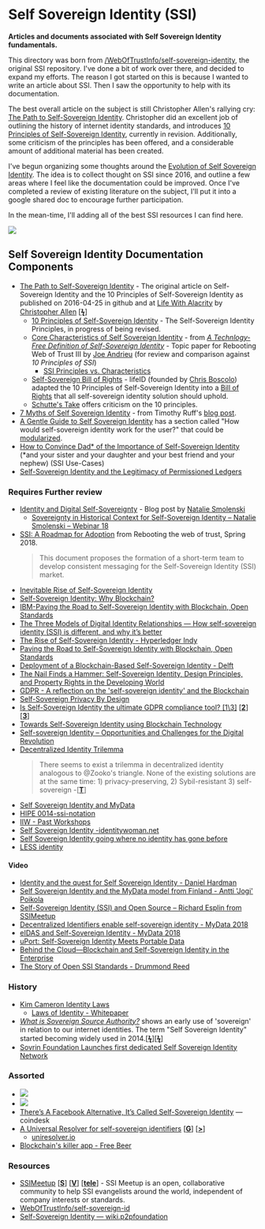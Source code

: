 # Self Sovereign Identity (SSI)
**Articles and documents associated with Self Sovereign Identity fundamentals.**

This directory was born from [/WebOfTrustInfo/self-sovereign-identity](https://github.com/WebOfTrustInfo/self-sovereign-identity), the original SSI repository. I've done a bit of work over there, and decided to expand my efforts. The reason I got started on this is because I wanted to write an article about SSI. Then I saw the opportunity to help with its documentation.

The best overall article on the subject is still Christopher Allen's rallying cry: [The Path to Self-Sovereign Identity](https://github.com/WebOfTrustInfo/self-sovereign-identity/blob/master/ThePathToSelf-SovereignIdentity.md). Christopher did an excellent job of outlining the history of internet identity standards, and introduces [10 Principles of Self-Sovereign Identity](https://github.com/WebOfTrustInfo/self-sovereign-identity/blob/master/self-sovereign-identity-principles.md), currently in revision. Additionally, some criticism of the principles has been offered, and a considerable amount of additional material has been created. 

I've begun organizing some thoughts around the [Evolution of Self Sovereign Identity](evolution-of-ssi.md). The idea is to collect thought on SSI since 2016, and outline a few areas where I feel like the documentation could be improved. Once I've completed a review of existing literature on the subject, I'll put it into a google shared doc to encourage further participation. 

In the mean-time, I'll adding all of the best SSI resources I can find here.

![](http://imgur.com/3zz62kpl.png)


## Self Sovereign Identity Documentation Components

* [The Path to Self-Sovereign Identity](https://github.com/WebOfTrustInfo/self-sovereign-identity/blob/master/ThePathToSelf-SovereignIdentity.md) - The original article on Self-Sovereign Identity and the 10 Principles of Self-Sovereign Identity as published on 2016-04-25 in github and at [Life With Alacrity](http://www.lifewithalacrity.com/2016/04/the-path-to-self-soverereign-identity.html) by [Christopher Allen](http://www.github.com/christophera) [[**ϟ**](https://www.coindesk.com/path-self-sovereign-identity/amp/)]
  * [10 Principles of Self-Sovereign Identity](https://github.com/WebOfTrustInfo/self-sovereign-identity/blob/master/self-sovereign-identity-principles.md) - The Self-Sovereign Identity Principles, in progress of being revised.
  * [Core Characteristics of Self Sovereign Identity](https://github.com/WebOfTrustInfo/self-sovereign-identity/blob/master/characteristics-of-sovereign-identity.md) - from *[A Technlogy-Free Definition of Self-Sovereign Identity](https://github.com/jandrieu/rebooting-the-web-of-trust-fall2016/raw/master/topics-and-advance-readings/a-technology-free-definition-of-self-sovereign-identity.pdf)* - Topic paper for Rebooting Web of Trust III by [Joe Andrieu](http://www.github.com/jandrieu) (for review and comparison against *10 Principles of SSI*)
    * [SSI Principles vs. Characteristics](ssi-principles-vs-characteristics.md)
  * [Self-Sovereign Bill of Rights](https://github.com/WebOfTrustInfo/self-sovereign-identity/blob/master/self-sovereign-identity-bill-of-rights.md) - lifeID (founded by [Chris Boscolo](https://github.com/cboscolo)) adapted the 10 Principles of Self-Sovereign Identity into a [Bill of Rights](https://medium.com/@lifeID_io/lifeid-self-sovereign-identity-bill-of-rights-d2acafa1de8b) that all self-sovereign identity solution should uphold.
  * [Schutte's Take](https://github.com/WebOfTrustInfo/self-sovereign-identity/blob/master/Schutte-on-SSI.md) offers criticism on the 10 principles.
* [7 Myths of Self Sovereign Identity](https://github.com/WebOfTrustInfo/self-sovereign-identity/blob/master/7-myths-of-self-sovereign-identity.md) - from Timothy Ruff's [blog post](https://medium.com/evernym/7-myths-of-self-sovereign-identity-67aea7416b1).
* [A Gentle Guide to Self Sovereign Identity](https://bitsonblocks.net/2017/05/17/gentle-introduction-self-sovereign-identity/) has a section called "How would self-sovereign identity work for the user?" that could be [modularized](https://github.com/infominer33/awesome-decentralized-id/blob/master/self-sovereign-identity/user-experience.md).
* [How to Convince Dad* of the Importance of Self-Sovereign Identity](https://github.com/WebOfTrustInfo/rwot7/blob/master/final-documents/convincing-dad.md) (\*and your sister and your daughter and your best friend and your nephew) (SSI Use-Cases)
* [Self-Sovereign Identity and the Legitimacy of Permissioned Ledgers](http://www.windley.com/archives/2016/09/self-sovereign_identity_and_the_legitimacy_of_permissioned_ledgers.shtml)

### Requires Further review

* [Identity and Digital Self-Sovereignty](https://medium.com/learning-machine-blog/identity-and-digital-self-sovereignty-1f3faab7d9e3#.3jcgvnbok) - Blog post by [Natalie Smolenski](https://medium.com/@nsmolenski)
  * [Sovereignty in Historical Context for Self-Sovereign Identity – Natalie Smolenski – Webinar 18](http://ssimeetup.org/sovereignty-historical-context-self-sovereign-identity-natalie-smolenski-webinar-18/)
* [SSI: A Roadmap for Adoption](https://github.com/WebOfTrustInfo/rebooting-the-web-of-trust-spring2018/blob/master/final-documents/a-roadmap-for-ssi.md) from Rebooting the web of trust, Spring 2018. 
  > This document proposes the formation of a short-term team to develop consistent messaging for the Self-Sovereign Identity (SSI) market.
* [Inevitable Rise of Self-Sovereign Identity](https://sovrin.org/wp-content/uploads/2018/03/The-Inevitable-Rise-of-Self-Sovereign-Identity.pdf)
* [Self-Sovereign Identity: Why Blockchain?](https://www.ibm.com/blogs/blockchain/2018/06/self-sovereign-identity-why-blockchain/)
* [IBM-Paving the Road to Self-Sovereign Identity with Blockchain, Open Standards](https://www.ibm.com/blogs/think/2017/10/self-sovereign-id-blockchain/)
* [The Three Models of Digital Identity Relationships — How self-sovereign identity (SSI) is different, and why it’s better](https://medium.com/evernym/the-three-models-of-digital-identity-relationships-ca0727cb5186) 
* [The Rise of Self-Sovereign Identity - Hyperledger Indy](https://wso2.com/blog/research/the-rise-of-self-sovereign-identity-hyperledger-indy)
* [Paving the Road to Self-Sovereign Identity with Blockchain, Open Standards](https://www.ibm.com/blogs/think/2017/10/self-sovereign-id-blockchain/)
* [Deployment of a Blockchain-Based Self-Sovereign Identity - Delft](https://arxiv.org/pdf/1806.01926.pdf)
* [The Nail Finds a Hammer: Self-Sovereign Identity, Design Principles, and Property Rights in the Developing World](https://www.newamerica.org/future-property-rights/reports/nail-finds-hammer/)
* [GDPR - A reflection on the 'self-sovereign identity' and the Blockchain](https://www.linkedin.com/pulse/gdpr-reflection-self-sovereign-identity-blockchain-nicolas-ameye/)
* [Self-Sovereign Privacy By Design](https://github.com/sovrin-foundation/protocol/blob/master/self_sovereign_privacy_by_design_v1.md)
* [Is Self-Sovereign Identity the ultimate GDPR compliance tool? [1\3]](https://medium.com/evernym/is-self-sovereign-identity-ssi-the-ultimate-gdpr-compliance-tool-9d8110752f89) [[**2**](https://medium.com/evernym/is-self-sovereign-identity-ssi-the-ultimate-gdpr-compliance-tool-40db94c1c437)] [[**3**](https://medium.com/evernym/is-self-sovereign-identity-ssi-the-ultimate-gdpr-compliance-tool-7296a3b07769)]
* [Towards Self-Sovereign Identity using Blockchain Technology](https://essay.utwente.nl/71274/1/Baars_MA_BMS.pdf)
* [Self-sovereign Identity –	Opportunities and Challenges for the Digital Revolution](https://arxiv.org/pdf/1712.01767.pdf)
* [Decentralized Identity Trilemma](http://maciek.blog/decentralized-identity-trilemma/)
   >There seems to exist a trilemma in decentralized identity analogous to @Zooko's triangle. None of the existing solutions are at the same time: 1) privacy-preserving, 2) Sybil-resistant 3) self-sovereign -[[**T**](https://twitter.com/MaciekLaskus/status/1031859093072424960)]
* [Self Sovereign Identity and MyData](https://medium.com/@apoikola/self-sovereign-identity-and-mydata-e1f996a9451)
* [HIPE 0014-ssi-notation](https://github.com/hyperledger/indy-hipe/tree/master/text/0014-ssi-notation)
* [IIW - Past Workshops](https://internetidentityworkshop.com/past-workshops/)
* [Self Sovereign Identity -identitywoman.net](https://identitywoman.net/self-sovereign-identity/)
* [Self Sovereign Identity going where no identity has gone before](https://www.brighttalk.com/webcast/16693/342423/self-sovereign-identity-going-where-no-identity-has-gone-before)
* [LESS identity](https://medium.com/@trbouma/less-identity-65f65d87f56b)

#### Video

* [Identity and the quest for Self Sovereign Identity - Daniel Hardman](https://www.youtube.com/watch?v=iqmY_h49vPs)
* [Self Sovereign Identity and the MyData model from Finland - Antti 'Jogi' Poikola](https://www.youtube.com/watch?v=amq88XmWaNs)
* [Self-Sovereign Identity (SSI) and Open Source – Richard Esplin from SSIMeetup](http://ssimeetup.org/self-sovereign-identity-ssi-open-source-richard-esplin-webinar-16/)
* [Decentralized Identifiers enable self-sovereign identity - MyData 2018](https://www.youtube.com/watch?v=KsIM0zq37fU)
* [eIDAS and Self-Sovereign Identity - MyData 2018](https://www.youtube.com/watch?v=AHa175AEVVs)
* [uPort: Self-Sovereign Identity Meets Portable Data](https://www.youtube.com/watch?v=hBIragrwqYc)
* [Behind the Cloud—Blockchain and Self-Sovereign Identity in the Enterprise](https://www.youtube.com/watch?v=wSdm2-18Z2g)
* [The Story of Open SSI Standards - Drummond Reed](https://www.youtube.com/watch?v=RllH91rcFdE&feature=youtu.be&t=4m30s)

### History

* [Kim Cameron Identity Laws](https://channel9.msdn.com/Blogs/scobleizer/Kim-Cameron-Identity-Laws)
  * [Laws of Identity - Whitepaper](https://web.archive.org/web/20080814163727/http://www.identityblog.com/stories/2004/12/09/thelaws.html)
*  [*What is Sovereign Source Authority?*](https://www.moxytongue.com/2012/02/what-is-sovereign-source-authority.html) shows an early use of 'sovereign' in relation to our internet identities. The term "Self Sovereign Identity" started becoming widely used in 2014.[[**ϟ**](https://www.tokencommons.org/Windhover-Principles-for-Digital-Identity-Trust-Data.html)][[**ϟ**](https://hubculture.com/hubs/47/news/689/)]
* [Sovrin Foundation Launches first dedicated Self Sovereign Identity Network](https://www.prnewswire.com/news-releases/sovrin-foundation-launches-first-dedicated-self-sovereign-identity-network-300336702.html) 



### Assorted

* <a href="https://twitter.com/ChristopherA/status/989120215702261761?ref_src=twsrc%5Etfw"><img src="https://i.imgur.com/f3FlznM.png"/></a>
* <a href="https://twitter.com/VitalikButerin/status/1072160446180810752"><img src="https://i.imgur.com/tNvN7vV.png"/></a>
* [There’s A Facebook Alternative, It’s Called Self-Sovereign Identity](https://www.coindesk.com/theres-alternative-facebook-called-self-sovereign-identity) —coindesk
* [A Universal Resolver for self-sovereign identifiers](https://medium.com/decentralized-identity/a-universal-resolver-for-self-sovereign-identifiers-48e6b4a5cc3c) [[**G**](https://github.com/decentralized-identity/universal-resolver)] [[**>**](#Decentralized-Identity-Foundation)]
  * [uniresolver.io](https://uniresolver.io/)
* [Blockchain's killer app - Free Beer](http://freebeer.com.au/2018/10/31/blockchains-killer-app/)


### Resources

* [SSIMeetup](http://ssimeetup.org/) [[**S**](https://www.slideshare.net/SSIMeetup/presentations)] [[**V**](https://www.youtube.com/channel/UCSqSTlKdbbCM1muGOhDa3Og)] [[**tele**](https://t.me/SSIMeetup)]
\- SSI Meetup is an open, collaborative community to help SSI evangelists around the world, independent of company interests or standards. 
* [WebOfTrustInfo/self-sovereign-id](https://github.com/WebOfTrustInfo/self-sovereign-identity)
* [Self-Sovereign Identity — wiki.p2pfoundation](https://wiki.p2pfoundation.net/Self-Sovereign_Identity)

